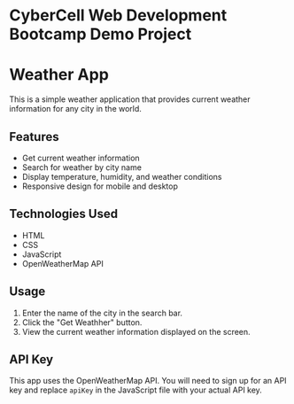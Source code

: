 # CyberCell Web Development Bootcamp Demo Project

# Weather App

This is a simple weather application that provides current weather information for any city in the world.

## Features

-   Get current weather information
-   Search for weather by city name
-   Display temperature, humidity, and weather conditions
-   Responsive design for mobile and desktop

## Technologies Used

-   HTML
-   CSS
-   JavaScript
-   OpenWeatherMap API

## Usage

1. Enter the name of the city in the search bar.
2. Click the "Get Weathher" button.
3. View the current weather information displayed on the screen.

## API Key

This app uses the OpenWeatherMap API. You will need to sign up for an API key and replace `apiKey` in the JavaScript file with your actual API key.
